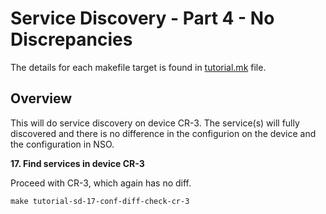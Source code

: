 # Service Discovery - Part 4 - No Discrepancies

The details for each makefile target is found in [tutorial.mk](/tutorial.mk) 
file.

## Overview

This will do service discovery on device CR-3. The service(s) will fully 
discovered and there is
no difference in the configurion on the device and the configuration in NSO.

**17. Find services in device CR-3**

Proceed with CR-3, which again has no diff.

```
make tutorial-sd-17-conf-diff-check-cr-3
```